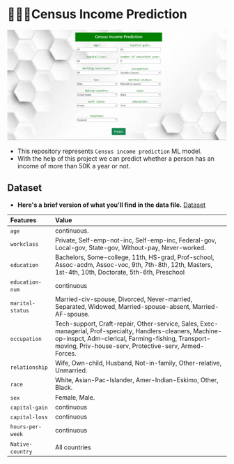 
# 👩🏻‍💻Census Income Prediction


![Home](/media/123.png)
<!-- ![Predict](/media/231.png) -->

- This repository represents `Census income prediction` ML model.
- With the help of this project we can predict whether a person has an income of more than 50K a year or not.
## Dataset

- **Here's a brief version of what you'll find in the data file.** [Dataset](https://www.kaggle.com/overload10/adult-census-dataset)

| Features | Value     | 
| :-------- | :------- | 
| `age` | continuous. | 
| `workclass` | Private, Self-emp-not-inc, Self-emp-inc, Federal-gov, Local-gov, State-gov, Without-pay, Never-worked.|
| `education` | Bachelors, Some-college, 11th, HS-grad, Prof-school, Assoc-acdm, Assoc-voc, 9th, 7th-8th, 12th, Masters, 1st-4th, 10th, Doctorate, 5th-6th, Preschool |
| `education-num`| continuous |
| `marital-status`| Married-civ-spouse, Divorced, Never-married, Separated, Widowed, Married-spouse-absent, Married-AF-spouse. |
| `occupation`| Tech-support, Craft-repair, Other-service, Sales, Exec-managerial, Prof-specialty, Handlers-cleaners, Machine-op-inspct, Adm-clerical, Farming-fishing, Transport-moving, Priv-house-serv, Protective-serv, Armed-Forces. |
| `relationship` | Wife, Own-child, Husband, Not-in-family, Other-relative, Unmarried. |
| `race`| White, Asian-Pac-Islander, Amer-Indian-Eskimo, Other, Black. |
| `sex`| Female, Male. |
| `capital-gain` | continuous |
| `capital-loss`| continuous |
| `hours-per-week`| continuous |
| `Native-country`| All countries |





  
